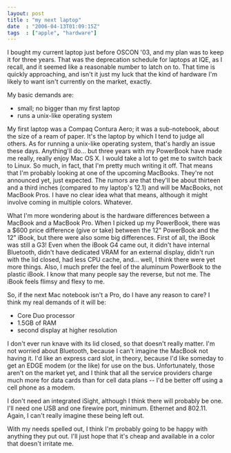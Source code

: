 ```yaml
---
layout: post
title : "my next laptop"
date  : "2006-04-13T01:09:15Z"
tags  : ["apple", "hardware"]
---
```

I bought my current laptop just before OSCON '03, and my plan was to keep it for three years.  That was the deprecation schedule for laptops at IQE, as I recall, and it seemed like a reasonable number to latch on to.  That time is quickly approaching, and isn't it just my luck that the kind of hardware I'm likely to want isn't currently on the market, exactly.

My basic demands are:

* small; no bigger than my first laptop
* runs a unix-like operating system

My first laptop was a Compaq Contura Aero; it was a sub-notebook, about the size of a ream of paper.  It's the laptop by which I tend to judge all others. As for running a unix-like operating system, that's hardly an issue these days. Anything'll do... but three years with my PowerBook have made me really, really enjoy Mac OS X.  I would take a lot to get me to switch back to Linux.  So much, in fact, that I'm pretty much writing it off.  That means that I'm probably looking at one of the upcoming MacBooks.  They're not announced yet, just expected.  The rumors are that they'll be about thirteen and a third inches (compared to my laptop's 12.1) and will be MacBooks, not MacBook Pros. I have no clear idea what that means, although it might involve coming in multiple colors.  Whatever.

What I'm more wondering about is the hardware differences between a MacBook and a MacBook Pro.  When I picked up my PowerBook, there was a $600 price difference (give or take) between the 12" PowerBook and the 12" iBook, but there were also some big differences.  First of all, the iBook was still a G3! Even when the iBook G4 came out, it didn't have internal Bluetooth, didn't have dedicated VRAM for an external display, didn't run with the lid closed, had less CPU cache, and... well, I think there were yet more things.  Also, I much prefer the feel of the aluminum PowerBook to the plastic iBook.  I know that many people say the reverse, but not me.  The iBook feels flimsy and flexy to me.

So, if the next Mac notebook isn't a Pro, do I have any reason to care?  I think my real demands of it will be:

* Core Duo processor
* 1.5GB of RAM
* second display at higher resolution

I don't ever run knave with its lid closed, so that doesn't really matter.  I'm not worried about Bluetooth, because I can't imagine the MacBook not having it. I'd like an express card slot, in theory, because I'd like someday to get an EDGE modem (or the like) for use on the bus.  Unfortunately, those aren't on the market yet, and I think that all the service providers charge much more for data cards than for cell data plans -- I'd be better off using a cell phone as a modem.

I don't need an integrated iSight, although I think there will probably be one. I'll need one USB and one firewire port, minimum.  Ethernet and 802.11.  Again, I can't really imagine these being left out.

With my needs spelled out, I think I'm probably going to be happy with anything they put out.  I'll just hope that it's cheap and available in a color that doesn't irritate me.

